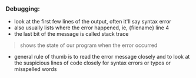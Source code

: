 ### Debugging:
- look at the first few lines of the output, often it'll say syntax error
- also usually lists where the error happened, ie, {filename} line 4
- the last bit of the message is called stack trace
> shows the state of our program when the error occurred
- general rule of thumb is to read the error message closely and to look at the suspicious lines of code closely for syntax errors or typos or misspelled words